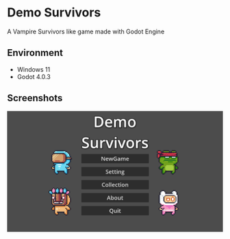 # Demo Survivors
A Vampire Survivors like game made with Godot Engine

## Environment

- Windows 11
- Godot 4.0.3

## Screenshots

![main menu](.screenshots/main_menu.png)
